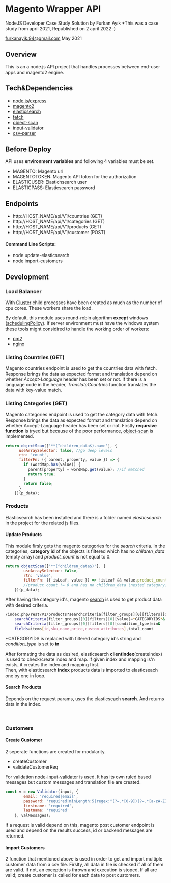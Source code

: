 # Magento Wrapper API
NodeJS Developer Case Study Solution by Furkan Ayık
*This was a case study from april 2021, Republished on 2 april 2022 :)

[furkanayik.94@gmail.com](furkanayik.94@gmail.com)
May 2021


## Overview
This is an a node.js API project that handles processes between end-user apps and magento2 engine.

## Tech&Dependencies

- [node.js/express](http://expressjs.com/)
- [magento2](https://devdocs.magento.com/guides/v2.4/rest/bk-rest.html)
- [elasticsearch](https://www.elastic.co/guide/en/elasticsearch/client/javascript-api/current/index.html)
- [fetch](https://www.npmjs.com/package/node-fetch)
- [object-scan](https://www.npmjs.com/package/object-scan)
- [input-validator](https://www.npmjs.com/package/node-input-validator)
- [csv-parser](https://www.npmjs.com/package/csv-parser)

## Before Deploy  
API uses **environment variables** and following 4 variables must be set. 
- MAGENTO: Magento url
- MAGENTOTOKEN: Magento API token for the authorization
- ELASTICUSER: Elastichsearch user
- ELASTICPASS: Elasticsearch password 

## Endpoints 
- http://HOST_NAME/api/V1/countries (GET)
- http://HOST_NAME/api/V1/categories (GET)
- http://HOST_NAME/api/V1/products (GET)
- http://HOST_NAME/api/V1/customer (POST)

#### Command Line Scripts: 
- node update-elasticsearch 
- node import-customers

## Development 
### Load Balancer
With [Cluster](https://nodejs.org/api/cluster.html#cluster_cluster) child processes have been created as much as the number of cpu cores. These workers share the load.

By default, this module uses round-robin algorithm
 **except** windows ([schedulingPolicy](https://nodejs.org/api/cluster.html#cluster_cluster_schedulingpolicy)). If server environment must have the windows system these tools might considired to handle the working order of workers:  
 * [pm2](https://github.com/Unitech/pm2#cluster-mode-nodejs-load-balancing--zero-downtime-reload)
 * [nginx](http://nginx.org/en/docs/http/load_balancing.html)

### Listing Countries (GET) 
Magento countries endpoint is used to get the countries data with fetch. Response brings the data as expected format and translation depend on whether *Accept-Language* header has been set or not. If there is a language code in the header, *TranslateCountries* function translates the data with key-value match.

### Listing Categories (GET)
Magento categories endpoint is used to get the category data with fetch. Response brings the data as expected format and translation depend on whether Accept-Language header has been set or not. Firstly **reqursive function** is tryed but because of the poor performance, [object-scan](https://www.npmjs.com/package/object-scan) is implemented.

```javascript
return objectScan(['**(^children_data$).name'], {
      useArraySelector: false, //go deep levels
      rtn: 'count',
      filterFn: ({ parent, property, value }) => {
        if (wordMap.has(value)) { 
          parent[property] = wordMap.get(value); //if matched
          return true;
        }
        return false;
      }
    })(p_data);
```

### Products
Elasticsearch has been installed and there is a folder named *elasticsearch* in the project for the related js files. 

#### **Update Products**
This module firsly gets the magento categories for the *search* criteria. In the categories, **category id** of the objects is filtered which has no *children_data* (empty array) and *product_count* is not equal to 0. 

```javascript
return objectScan(['**(^children_data$)'], {
        useArraySelector: false,
        rtn: 'value',
        filterFn: ({ isLeaf, value }) => !isLeaf && value.product_count != 0 && value.children_data.length === 0
        //product count != 0 and has no children_data (nested category)
    })(p_data);
```

After having the category id's, magento [search](https://devdocs.magento.com/guides/v2.4/rest/performing-searches.html) is used to get product data with desired criteria.

```bash
/index.php/rest/V1/products?searchCriteria[filter_groups][0][filters][0][field]=category_id&
    searchCriteria[filter_groups][0][filters][0][value]=*CATEGORYIDS*&
    searchCriteria[filter_groups][0][filters][0][condition_type]=in&
    fields=items[id,sku,name,price,custom_attributes],total_count
```
\*CATEGORYIDS is replaced with filtered category id's string and *condition_type* is set to **in**  

After formating the data as desired, elasticsearch **clientIndex**(createIndex) is used to check/create index and map. If given index and mapping is'n exists, it creates the index and mapping first.  
Then, with elasticsearch **index** products data is imported to elasticseach one by one in loop.

#### **Search Products**
Depends on the request params, uses the elasticseach **search**. And returns data in the index.
<br/><br/><br/>

### Customers  
#### **Create Customer** 
2 seperate functions are created for modularity. 
* createCustomer
* validateCustomerReq

For validation [node-input-validator](https://www.npmjs.com/package/node-input-validator) is used. It has its own ruled based messages but custom messages and translation file are created.
```javascript
const v = new Validator(input, {
        email: 'required|email',
        password: 'required|minLength:5|regex:^(?=.*[0-9])(?=.*[a-zA-Z])([a-zA-Z0-9]+)$',
        firstname: 'required',
        lastname: 'required'
    }, valMessages);
```
If a request is valid depend on this, magento post customer endpoint is used and depend on the results success, id or backend messages are returned.

#### **Import Customers**
2 function that mentioned above is used in order to get and import multiple customer data from a csv file. Firslty, all data in file is checked if all of them are valid. If not, an exception is thrown and execution is stoped. If all are valid; create customer is called for each data to post customers.
